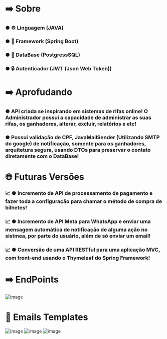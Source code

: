 # ➡️ Sobre
### ● ⚙️ Linguagem (JAVA)
### ● 🧷 Framework (Spring Boot)
### ● 🎲 DataBase (PostgressSQL)
### ● 🔒 Autenticador (JWT (Json Web Token))


# ➡️ Aprofudando
### ● API criada se inspirando em sistemas de rifas online! O Administrador possui a capacidade de administrar as suas rifas, os ganhadores, alterar, excluir, relatórios e etc!
### ● Possui validação de CPF, JavaMailSender (Utilizando SMTP do google) de notificação, somente para os ganhadores, arquitetura segura, usando DTOs para preservar o contato diretamente com o DataBase!


# 🌐 Futuras Versões
### 📈 ● Incremento de API de processamento de pagamento e fazer toda a configuração para chamar o método de compra de bilhetes!
### 📈 ● Incremento de API Meta para WhatsApp e enviar uma mensagem automática de notificação de alguma ação no sistmea, por parte do usuário, além de só enviar um email!
### 📈 ● Conversão de uma API RESTful para uma aplicação MVC, com front-end usando o Thymeleaf do Spring Framework!


# ➡️ EndPoints
![image](https://github.com/user-attachments/assets/91701b56-8f21-4a3b-9225-6a32c9341b5f)

 
# 📩 Emails Templates
![image](https://github.com/user-attachments/assets/6cb8ae63-dc82-48fb-af79-7b62e2ccd6fb)
![image](https://github.com/user-attachments/assets/474be96f-b38f-4634-a793-c025203d01c0)
![image](https://github.com/user-attachments/assets/12cdd965-aa4f-46f5-ad28-79649452866b)
